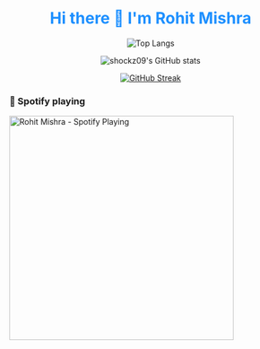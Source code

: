 <h1 align='center' style="color:DodgerBlue;"> Hi there 👋 I'm Rohit Mishra </h1>


<div align="center">

 ![Top Langs](https://github-readme-stats.vercel.app/api/top-langs/?username=shockz09&layout=compact&theme=chartreuse-dark&hide_border=true)

</div>

<div align="center">
 
![shockz09's GitHub stats](https://github-readme-stats.vercel.app/api?username=shockz09&show_icons=true&theme=chartreuse-dark&hide_border=true)
  
</div>


<div align="center">

[![GitHub Streak](http://github-readme-streak-stats.herokuapp.com?user=shockz09&theme=chartreuse-dark&hide_border=true)](https://git.io/streak-stats)
 </div>
 
 ### 🎵 Spotify playing

[<img src="https://spotify-activity.warriordefenderz.vercel.app/api/spotify" alt="Rohit Mishra - Spotify Playing" width="400" />](https://open.spotify.com/user/31trfufhc32s24gtx4vauik26yoe)


  <!--
**shockz09/shockz09** is a ✨ _special_ ✨ repository because its `README.md` (this file) appears on your GitHub profile.

Here are some ideas to get you started:

- 🔭 I’m currently working on ...
- 🌱 I’m currently learning ...
- 👯 I’m looking to collaborate on ...
- 🤔 I’m looking for help with ...
- 💬 Ask me about ...
- 📫 How to reach me: ...
- 😄 Pronouns: ...
- ⚡ Fun fact: ...
-->

